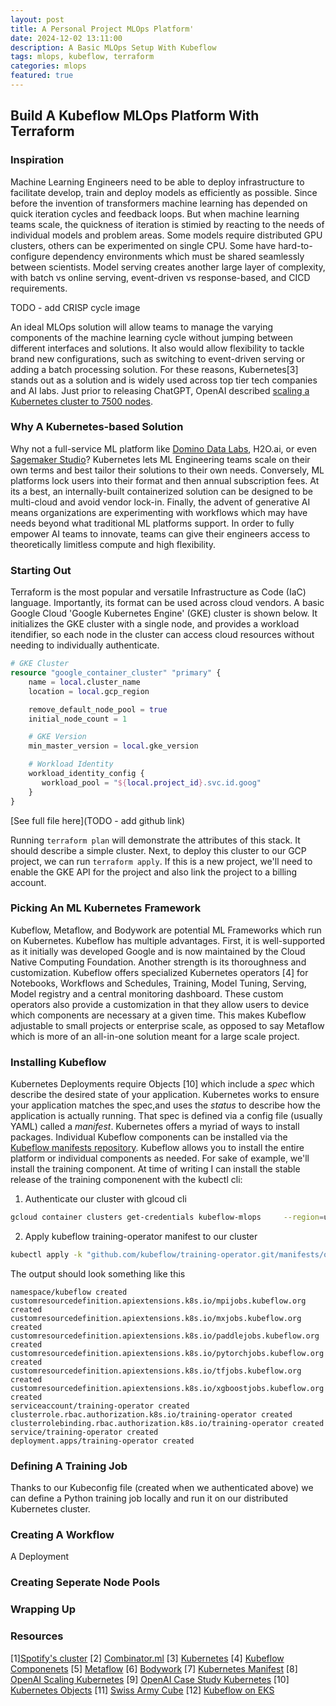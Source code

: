 ```yaml
---
layout: post
title: A Personal Project MLOps Platform'
date: 2024-12-02 13:11:00
description: A Basic MLOps Setup With Kubeflow
tags: mlops, kubeflow, terraform
categories: mlops
featured: true
---
```


## Build A Kubeflow MLOps Platform With Terraform

### Inspiration
Machine Learning Engineers need to be able to deploy infrastructure to facilitate develop, train and deploy models as efficiently as possible. Since before the invention of transformers machine learning has depended on quick iteration cycles and feedback loops. But when machine learning teams scale, the quickness of iteration is stimied by reacting to the needs of individual models and problem areas. Some models require distributed GPU clusters, others can be experimented on single CPU. Some have hard-to-configure dependency environments which must be shared seamlessly between scientists. Model serving creates another large layer of complexity, with batch vs online serving, event-driven vs response-based, and CICD requirements. 

TODO - add CRISP cycle image

An ideal MLOps solution will allow teams to manage the varying components of the machine learning cycle without jumping between different interfaces and solutions. It also would allow flexibility to tackle brand new configurations, such as switching to event-driven serving or adding a batch processing solution. For these reasons, Kubernetes[3] stands out as a solution and is widely used across top tier tech companies and AI labs. Just prior to releasing ChatGPT, OpenAI described [scaling a Kubernetes cluster to 7500 nodes](https://openai.com/index/scaling-kubernetes-to-7500-nodes/).

### Why A Kubernetes-based Solution
Why not a full-service ML platform like [Domino Data Labs](https://domino.ai/), H2O.ai, or even [Sagemaker Studio](https://aws.amazon.com/sagemaker/studio/)? Kubernetes lets ML Engineering teams scale on their own terms and best tailor their solutions to their own needs. Conversely, ML platforms lock users into their format and then annual subscription fees. At its a best, an internally-built containerized solution can be designed to be multi-cloud and avoid vendor lock-in. Finally, the advent of generative AI means organizations are experimenting with workflows which may have needs beyond what traditional ML platforms support. In order to fully empower AI teams to innovate, teams can give their engineers access to theoretically limitless compute and high flexibility. 

### Starting Out 
Terraform is the most popular and versatile Infrastructure as Code (IaC) language. Importantly, its format can be used across cloud vendors. A basic Google Cloud 'Google Kubernetes Engine' (GKE) cluster is shown below. It initializes the GKE cluster with a single node, and provides a workload itendifier, so each node in the cluster can access cloud resources without needing to individually authenticate. 

```tf
# GKE Cluster 
resource "google_container_cluster" "primary" {
    name = local.cluster_name
    location = local.gcp_region

    remove_default_node_pool = true
    initial_node_count = 1 

    # GKE Version
    min_master_version = local.gke_version

    # Workload Identity
    workload_identity_config {
       workload_pool = "${local.project_id}.svc.id.goog"
    }    
}

```

[See full file here](TODO - add github link)

Running `terraform plan` will demonstrate the attributes of this stack. It should describe a simple cluster. Next, to deploy this cluster to our GCP project, we can run `terraform apply`. If this is a new project, we'll need to enable the GKE API for the project and also link the project to a billing account. 

### Picking An ML Kubernetes Framework
Kubeflow, Metaflow, and Bodywork are potential ML Frameworks which run on Kubernetes. Kubeflow has multiple advantages. First, it is well-supported as it initially was developed Google and is now maintained by the Cloud Native Computing Foundation. Another strength is its thoroughness and customization. Kubeflow offers specialized Kubernetes operators [4] for Notebooks, Workflows and Schedules, Training, Model Tuning, Serving, Model registry and a central monitoring dashboard. These custom operators also provide a customization in that they allow users to device which components are necessary at a given time. This makes Kubeflow adjustable to small projects or enterprise scale, as opposed to say Metaflow which is more of an all-in-one solution meant for a large scale project. 

### Installing Kubeflow
Kubernetes Deployments require Objects [10] which include a *spec* which describe the desired state of your application. Kubernetes works to ensure your application matches the spec,and uses the *status* to describe how the application is actually running. That spec is defined via a config file (usually YAML) called a *manifest*. Kubernetes offers a myriad of ways to install packages. Individual Kubeflow components can be installed via the [Kubeflow manifests repository](https://github.com/kubeflow/manifests). Kubeflow allows you to install the entire platform or individual components as needed. For sake of example, we'll install the training component. At time of writing I can install the stable release of the training componenent with the kubectl cli:
1. Authenticate our cluster with glcoud cli
```bash
gcloud container clusters get-credentials kubeflow-mlops     --region=us-central1 
```
2. Apply kubeflow training-operator manifest to our cluster
```bash 
kubectl apply -k "github.com/kubeflow/training-operator.git/manifests/overlays/standalone?ref=v1.7.0"
```
The output should look something like this 
```
namespace/kubeflow created
customresourcedefinition.apiextensions.k8s.io/mpijobs.kubeflow.org created
customresourcedefinition.apiextensions.k8s.io/mxjobs.kubeflow.org created
customresourcedefinition.apiextensions.k8s.io/paddlejobs.kubeflow.org created
customresourcedefinition.apiextensions.k8s.io/pytorchjobs.kubeflow.org created
customresourcedefinition.apiextensions.k8s.io/tfjobs.kubeflow.org created
customresourcedefinition.apiextensions.k8s.io/xgboostjobs.kubeflow.org created
serviceaccount/training-operator created
clusterrole.rbac.authorization.k8s.io/training-operator created
clusterrolebinding.rbac.authorization.k8s.io/training-operator created
service/training-operator created
deployment.apps/training-operator created
```

### Defining A Training Job
Thanks to our Kubeconfig file (created when we authenticated above) we can define a Python training job locally and run it on our distributed Kubernetes cluster. 

### Creating A Workflow
A Deployment 

### Creating Seperate Node Pools

### Wrapping Up

### Resources

[1][Spotify's cluster](https://github.com/spotify/terraform-gke-kubeflow-cluster)
[2] [Combinator.ml](https://combinator.ml/)
[3] [Kubernetes](https://kubernetes.io/docs/concepts/overview/)
[4] [Kubeflow Componenets](https://www.kubeflow.org/docs/components/)
[5] [Metaflow](https://metaflow.org/)
[6] [Bodywork](https://github.com/bodywork-ml/bodywork-core)
[7] [Kubernetes Manifest](https://kubernetes.io/docs/concepts/workloads/management/)
[8] [OpenAI Scaling Kubernetes](https://openai.com/index/scaling-kubernetes-to-7500-nodes/)
[9] [OpenAI Case Study Kubernetes](https://kubernetes.io/case-studies/openai/)
[10] [Kubernetes Objects](https://kubernetes.io/docs/concepts/overview/working-with-objects/#kubernetes-objects)
[11] [Swiss Army Cube](https://github.com/provectus/sak-kubeflow)
[12] [Kubeflow on EKS](https://registry.terraform.io/modules/young-ook/eks/aws/1.7.6/examples/kubeflow)